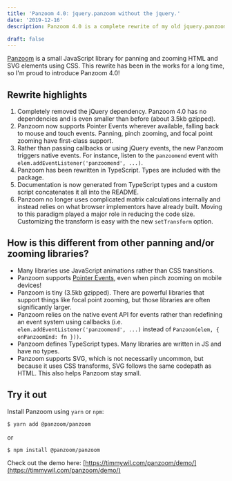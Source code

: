 ```yaml
---
title: 'Panzoom 4.0: jquery.panzoom without the jquery.'
date: '2019-12-16'
description: Panzoom 4.0 is a complete rewrite of my old jquery.panzoom plugin that removes the jQuery dependency and makes it a universal library

draft: false
---
```


[Panzoom](https://github.com/timmywil/panzoom) is a small JavaScript library for panning and zooming HTML and SVG elements using CSS. This rewrite has been in the works for a long time, so I'm proud to introduce Panzoom 4.0!

## Rewrite highlights

1. Completely removed the jQuery dependency. Panzoom 4.0 has no dependencies and is even smaller than before (about 3.5kb gzipped).
1. Panzoom now supports Pointer Events wherever available, falling back to mouse and touch events. Panning, pinch zooming, and focal point zooming have first-class support.
1. Rather than passing callbacks or using jQuery events, the new Panzoom triggers native events. For instance, listen to the `panzoomend` event with `elem.addEventListener('panzoomend', ...)`.
1. Panzoom has been rewritten in TypeScript. Types are included with the package.
1. Documentation is now generated from TypeScript types and a custom script concatenates it all into the README.
1. Panzoom no longer uses complicated matrix calculations internally and instead relies on what browser implementors have already built. Moving to this paradigm played a major role in reducing the code size. Customizing the transform is easy with the new `setTransform` option.

## How is this different from other panning and/or zooming libraries?

- Many libraries use JavaScript animations rather than CSS transitions.
- Panzoom supports [Pointer Events](https://developer.mozilla.org/en-US/docs/Web/API/PointerEvent), even when pinch zooming on mobile devices!
- Panzoom is tiny (3.5kb gzipped). There are powerful libraries that support things like focal point zooming, but those libraries are often significantly larger.
- Panzoom relies on the native event API for events rather than redefining an event system using callbacks (i.e. `elem.addEventListener('panzoomend', ...)` instead of `Panzoom(elem, { onPanzoomEnd: fn }))`.
- Panzoom defines TypeScript types. Many libraries are written in JS and have no types.
- Panzoom supports SVG, which is not necessarily uncommon, but because it uses CSS transforms, SVG follows the same codepath as HTML. This also helps Panzoom stay small.

## Try it out

Install Panzoom using `yarn` or `npm`:

```bash
$ yarn add @panzoom/panzoom
```

or

```bash
$ npm install @panzoom/panzoom
```

Check out the demo here: [https://timmywil.com/panzoom/demo/](https://timmywil.com/panzoom/demo/)
